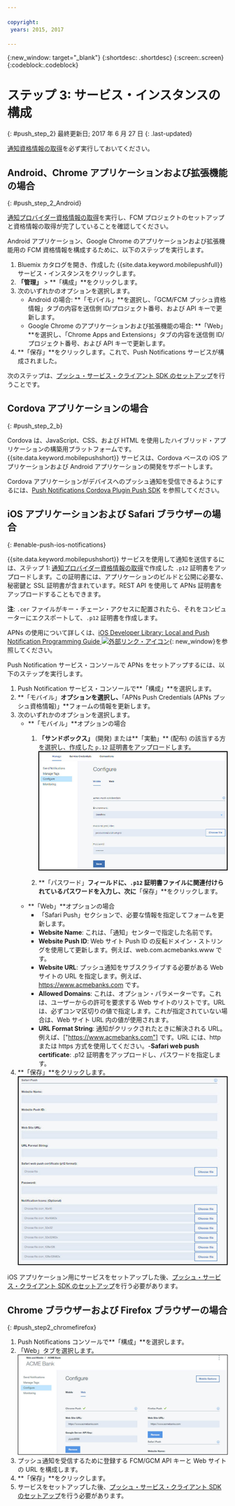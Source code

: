 ```yaml
---

copyright:
 years: 2015, 2017

---
```


{:new_window: target="_blank"}
{:shortdesc: .shortdesc}
{:screen:.screen}
{:codeblock:.codeblock}

# ステップ 3: サービス・インスタンスの構成 
{: #push_step_2}
最終更新日; 2017 年 6 月 27 日
{: .last-updated}

[通知資格情報の取得](push_step_1.html)を必ず実行しておいてください。


## Android、Chrome アプリケーションおよび拡張機能の場合
{: #push_step_2_Android}


[通知プロバイダー資格情報の取得](push_step_1.html)を実行し、FCM プロジェクトのセットアップと資格情報の取得が完了していることを確認してください。

Android アプリケーション、Google Chrome のアプリケーションおよび拡張機能用の FCM 資格情報を構成するために、以下のステップを実行します。

1. Bluemix カタログを開き、作成した {{site.data.keyword.mobilepushfull}} サービス・インスタンスをクリックします。 
2. **「管理」** > **「構成」**をクリックします。 
3. 次のいずれかのオプションを選択します。 
	- Android の場合: **「モバイル」**を選択し、「GCM/FCM プッシュ資格情報」タブの内容を送信側 ID/プロジェクト番号、および API キーで更新します。 
	- Google Chrome のアプリケーションおよび拡張機能の場合: **「Web」**を選択し、「Chrome Apps and Extensions」タブの内容を送信側 ID/プロジェクト番号、および API キーで更新します。 
4. **「保存」**をクリックします。これで、Push Notifications サービスが構成されました。

次のステップは、[プッシュ・サービス・クライアント SDK のセットアップ](push_step_3.html)を行うことです。


## Cordova アプリケーションの場合 
{: #push_step_2_b}


Cordova は、JavaScript、CSS、および HTML を使用したハイブリッド・アプリケーションの構築用プラットフォームです。
{{site.data.keyword.mobilepushshort}} サービスは、Cordova ベースの iOS アプリケーションおよび Android アプリケーションの開発をサポートします。

Cordova アプリケーションがデバイスへのプッシュ通知を受信できるようにするには、[Push Notifications Cordova Plugin Push SDK](https://github.com/ibm-bluemix-mobile-services/bms-clientsdk-cordova-plugin-push/tree/Doc#ios-app) を参照してください。



## iOS アプリケーションおよび Safari ブラウザーの場合 
{: #enable-push-ios-notifications}


{{site.data.keyword.mobilepushshort}} サービスを使用して通知を送信するには、ステップ 1: [通知プロバイダー資格情報の取得](push_step_1.html)で作成した `.p12` 証明書をアップロードします。この証明書には、アプリケーションのビルドと公開に必要な、秘密鍵と SSL 証明書が含まれています。REST API を使用して APNs 証明書をアップロードすることもできます。

**注**: `.cer` ファイルがキー・チェーン・アクセスに配置されたら、それをコンピューターにエクスポートして、`.p12` 証明書を作成します。

APNs の使用について詳しくは、[iOS Developer Library: Local and Push Notification Programming Guide ![外部リンク・アイコン](../../icons/launch-glyph.svg "外部リンク・アイコン")](https://developer.apple.com/library/ios/documentation/NetworkingInternet/Conceptual/RemoteNotificationsPG/Chapters/ProvisioningDevelopment.html#//apple_ref/doc/uid/TP40008194-CH104-SW4){: new_window}を参照してください。

Push Notification サービス・コンソールで APNs をセットアップするには、以下のステップを実行します。

1. Push Notification サービス・コンソールで**「構成」**を選択します。
2. **「モバイル」**オプションを選択し、**「APNs Push Credentials (APNs プッシュ資格情報)」**フォームの情報を更新します。
3. 次のいずれかのオプションを選択します。
	- **「モバイル」**オプションの場合
		1. **「サンドボックス」** (開発) または**「実動」** (配布) の該当する方を選択し、作成した `p.12` 証明書をアップロードします。![プッシュ通知設定コンソール](images/wizard.jpg)

		1. **「パスワード」**フィールドに、`.p12` 証明書ファイルに関連付けられているパスワードを入力し、次に**「保存」**をクリックします。
	- **「Web」**オプションの場合
		- 「Safari Push」セクションで、必要な情報を指定してフォームを更新します。 
		- **Website Name**: これは、「通知」センターで指定した名前です。
		- **Website Push ID**: Web サイト Push ID の反転ドメイン・ストリングを使用して更新します。例えば、web.com.acmebanks.www です。
		- **Website URL**: プッシュ通知をサブスクライブする必要がある Web サイトの URL を指定します。例えば、https://www.acmebanks.com です。
		- **Allowed Domains**: これは、オプション・パラメーターです。これは、ユーザーからの許可を要求する Web サイトのリストです。URL は、必ずコンマ区切りの値で指定します。これが指定されていない場合は、Web サイト URL 内の値が使用されます。 
		- **URL Format String**: 通知がクリックされたときに解決される URL。例えば、["https://www.acmebanks.com"] です。URL には、http または https 方式を使用してください。-**Safari web push certificate**: .p12 証明書をアップロードし、パスワードを指定します。
4. **「保存」**をクリックします。	
![Push Notifications コンソール](images/push_configure_safari.jpg)	

iOS アプリケーション用にサービスをセットアップした後、[プッシュ・サービス・クライアント SDK のセットアップ](push_step_3.html)を行う必要があります。


## Chrome ブラウザーおよび Firefox ブラウザーの場合 
{: #push_step2_chromefirefox}

1. Push Notifications コンソールで**「構成」**を選択します。
2. 「Web」タブを選択します。
	![WebPush 構成](images/webpush_configure.jpg)
3. プッシュ通知を受信するために登録する FCM/GCM API キーと Web サイトの URL を構成します。
4. **「保存」**をクリックします。
5. サービスをセットアップした後、[プッシュ・サービス・クライアント SDK のセットアップ](push_step_3.html)を行う必要があります。

